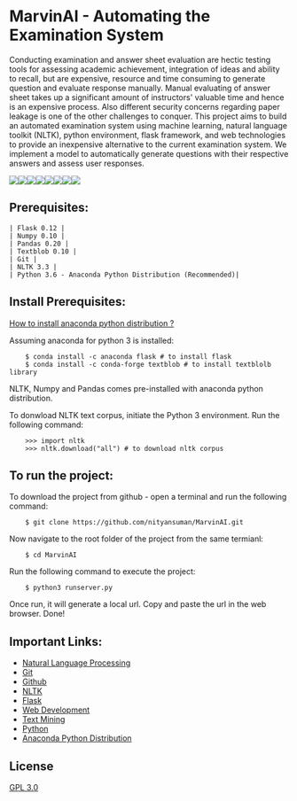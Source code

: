# MarvinAI - Automating the Examination System

Conducting examination and answer sheet evaluation are hectic testing tools for assessing
academic achievement, integration of ideas and ability to recall, but are expensive, resource
and time consuming to generate question and evaluate response manually. Manual evaluating
of answer sheet takes up a significant amount of instructors' valuable time and hence is an
expensive process. Also different security concerns regarding paper leakage is one of the other
challenges to conquer. This project aims to build an automated examination system using
machine learning, natural language toolkit (NLTK), python environment, flask framework,
and web technologies to provide an inexpensive alternative to the current examination system.
We implement a model to automatically generate questions with their respective answers and
assess user responses.


[![](https://sourcerer.io/fame/nityansuman/nityansuman/MarvinAI/images/0)](https://sourcerer.io/fame/nityansuman/nityansuman/MarvinAI/links/0)[![](https://sourcerer.io/fame/nityansuman/nityansuman/MarvinAI/images/1)](https://sourcerer.io/fame/nityansuman/nityansuman/MarvinAI/links/1)[![](https://sourcerer.io/fame/nityansuman/nityansuman/MarvinAI/images/2)](https://sourcerer.io/fame/nityansuman/nityansuman/MarvinAI/links/2)[![](https://sourcerer.io/fame/nityansuman/nityansuman/MarvinAI/images/3)](https://sourcerer.io/fame/nityansuman/nityansuman/MarvinAI/links/3)[![](https://sourcerer.io/fame/nityansuman/nityansuman/MarvinAI/images/4)](https://sourcerer.io/fame/nityansuman/nityansuman/MarvinAI/links/4)[![](https://sourcerer.io/fame/nityansuman/nityansuman/MarvinAI/images/5)](https://sourcerer.io/fame/nityansuman/nityansuman/MarvinAI/links/5)[![](https://sourcerer.io/fame/nityansuman/nityansuman/MarvinAI/images/6)](https://sourcerer.io/fame/nityansuman/nityansuman/MarvinAI/links/6)[![](https://sourcerer.io/fame/nityansuman/nityansuman/MarvinAI/images/7)](https://sourcerer.io/fame/nityansuman/nityansuman/MarvinAI/links/7)


## Prerequisites:
    | Flask 0.12 |
    | Numpy 0.10 |
    | Pandas 0.20 |
    | Textblob 0.10 |
    | Git |
    | NLTK 3.3 |
    | Python 3.6 - Anaconda Python Distribution (Recommended)|

## Install Prerequisites:

[How to install anaconda python distribution ?](https://docs.anaconda.com/anaconda/install/)

Assuming anaconda for python 3 is installed:
```
    $ conda install -c anaconda flask # to install flask
    $ conda install -c conda-forge textblob # to install textblolb library
```
NLTK, Numpy and Pandas comes pre-installed with anaconda python distribution.

To donwload NLTK text corpus, initiate the Python 3 environment. Run the following command:
```
    >>> import nltk
    >>> nltk.download("all") # to download nltk corpus
```

## To run the project:

To download the project from github - open a terminal and run the following command:
```
    $ git clone https://github.com/nityansuman/MarvinAI.git
```

Now navigate to the root folder of the project from the same termianl:
```
    $ cd MarvinAI
```

Run the following command to execute the project:
``` 
    $ python3 runserver.py
```
Once run, it will generate a local url. Copy and paste the url in the web browser. Done!


## Important Links:
* [Natural Language Processing](https://nltk.org/book/)
* [Git](https://git-scm.com/)
* [Github](https://github.com/)
* [NLTK](https://nltk.org/)
* [Flask](http://flask.pocoo.org/)
* [Web Development](https://w3schoo.com/)
* [Text Mining](https://en.wikipedia.org/wiki/Text_mining/)
* [Python](https://python.org/)
* [Anaconda Python Distribution](https://conda.io)

## License
[GPL 3.0](LICENSE)
